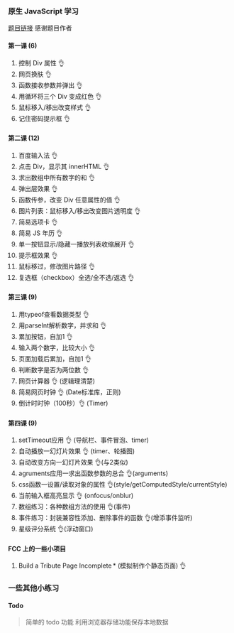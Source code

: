 ### 原生 JavaScript 学习

[题目链接](http://www.fgm.cc/learn/) 感谢题目作者

#### 第一课 (6)

1. 控制 Div 属性 👌
2. 网页换肤 👌
3. 函数接收参数并弹出 👌
4. 用循环将三个 Div 变成红色 👌
5. 鼠标移入/移出改变样式 👌
6. 记住密码提示框 👌

#### 第二课 (12)

1. 百度输入法 👌
2. 点击 Div，显示其 innerHTML 👌
3. 求出数组中所有数字的和 👌
4. 弹出层效果 👌
5. 函数传参，改变 Div 任意属性的值 👌
6. 图片列表：鼠标移入/移出改变图片透明度 👌
7. 简易选项卡 👌
8. 简易 JS 年历 👌
9. 单一按钮显示/隐藏一播放列表收缩展开 👌
10. 提示框效果 👌
11. 鼠标移过，修改图片路径 👌
12. 复选框（checkbox）全选/全不选/返选 👌

#### 第三课 (9)

1. 用typeof查看数据类型 👌
2. 用parseInt解析数字，并求和 👌
3. 累加按钮，自加1 👌
4. 输入两个数字，比较大小 👌
5. 页面加载后累加，自加1 👌
6. 判断数字是否为两位数 👌
7. 网页计算器 👌 (逻辑理清楚)
8. 简易网页时钟 👌 (Date标准库，正则)
9. 倒计时时钟（100秒）👌 (Timer)

#### 第四课 (9)

1. setTimeout应用 👌 (导航栏、事件冒泡、timer)
2. 自动播放一幻灯片效果 👌 (timer、轮播图)
3. 自动改变方向一幻灯片效果 👌(与2类似)
4. agruments应用一求出函数参数的总合 👌(arguments)
5. css函数一设置/读取对象的属性 👌(style/getComputedStyle/currentStyle)
6. 当前输入框高亮显示 👌 (onfocus/onblur)
7. 数组练习：各种数组方法的使用 👌(事件)
8. 事件练习：封装兼容性添加、删除事件的函数 👌(增添事件监听)
9. 星级评分系统 👌(浮动窗口)

#### FCC 上的一些小项目

1. Build a Tribute Page Incomplete \* (模拟制作个静态页面) 👌

### 一些其他小练习

#### Todo

> 简单的 todo 功能
> 利用浏览器存储功能保存本地数据
